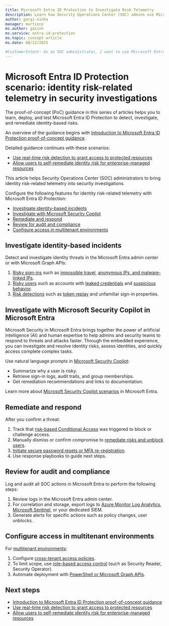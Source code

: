 ```yaml
---
title: Microsoft Entra ID Protection to Investigate Risk Telemetry
description: Learn how Security Operations Center (SOC) admins use Microsoft Entra ID Protection to bring identity risk-related telemetry into security investigations. 
author: gargi-sinha
manager: martinco
ms.author: gasinh
ms.service: entra-id-protection
ms.topic: concept-article
ms.date: 08/22/2025

#CustomerIntent: As an SOC administrator, I want to use Microsoft Entra ID Protection so that I can bring identity risk-related telemetry into security investigations.
---
```

# Microsoft Entra ID Protection scenario: identity risk-related telemetry in security investigations

The proof-of-concept (PoC) guidance in this series of articles helps you to learn, deploy, and test Microsoft Entra ID Protection to detect, investigate, and remediate identity-based risks.

An overview of the guidance begins with [Introduction to Microsoft Entra ID Protection proof-of-concept guidance](id-protection-guide-introduction.md).

Detailed guidance continues with these scenarios:

- [Use real-time risk detection to grant access to protected resources](id-protection-guide-detect.md)
- [Allow users to self-remediate identity risk for enterprise-managed resources](id-protection-guide-remediate.md)

This article helps Security Operations Center (SOC) administrators to bring identity risk-related telemetry into security investigations.

Configure the following features for identity risk-related telemetry with Microsoft Entra ID Protection:

- [Investigate identity-based incidents](#investigate-identity-based-incidents)
- [Investigate with Microsoft Security Copilot](#investigate-with-microsoft-security-copilot-in-microsoft-entra)
- [Remediate and respond](#remediate-and-respond)
- [Review for audit and compliance](#review-for-audit-and-compliance)
- [Configure access in multitenant environments](#configure-access-in-multitenant-environments)

## Investigate identity-based incidents

Detect and investigate identity threats in the Microsoft Entra admin center or with Microsoft Graph APIs:

1. [Risky sign-ins](../id-protection/concept-risk-reports.md#risky-sign-ins) such as [impossible travel](../id-protection/howto-identity-protection-investigate-risk.md#atypical-travel-detections), [anonymous IPs, and malware-linked IPs](../id-protection/howto-identity-protection-investigate-risk.md#malicious-ip-address-detections).
1. [Risky users](../id-protection/concept-risk-reports.md#risky-users) such as accounts with [leaked credentials](../id-protection/howto-identity-protection-investigate-risk.md#leaked-credentials-detections) and [suspicious behavior](../id-protection/howto-identity-protection-investigate-risk.md#password-spray-detections).
1. [Risk detections](../id-protection/concept-risk-reports.md#risk-detections) such as [token replay](../id-protection/howto-identity-protection-investigate-risk.md#anomalous-token-and-token-issuer-anomaly-detections) and unfamiliar sign-in properties.

## Investigate with Microsoft Security Copilot in Microsoft Entra

Microsoft Security in Microsoft Entra brings together the power of artificial intelligence (AI) and human expertise to help admins and security teams to respond to threats and attacks faster. Through the embedded experience, you can investigate and resolve identity risks, assess identities, and quickly access complete complex tasks.

Use natural language prompts in [Microsoft Security Copilot](../fundamentals/copilot-security-entra-investigate-incident.md):

- Summarize why a user is risky.
- Retrieve sign-in logs, audit trails, and group memberships.
- Get remediation recommendations and links to documentation.

Learn more about [Microsoft Security Copilot scenarios](../fundamentals/copilot-entra-security-scenarios.md) in Microsoft Entra.

## Remediate and respond

After you confirm a threat:

1. Track that [risk-based Conditional Access](../id-protection/concept-identity-protection-policies.md) was triggered to block or challenge access.
1. Manually dismiss or confirm compromise to [remediate risks and unblock users](../id-protection/howto-identity-protection-remediate-unblock.md#administrator-manual-remediation).
1. [Initiate secure password resets or MFA re-registration](../id-protection/concept-identity-protection-user-experience.md).
1. Use response playbooks to guide next steps.

## Review for audit and compliance

Log and audit all SOC actions in Microsoft Entra to perform the following steps:

1. Review logs in the Microsoft Entra admin center.
1. For correlation and storage, export logs to [Azure Monitor Log Analytics](../identity/monitoring-health/howto-analyze-activity-logs-log-analytics.md), [Microsoft Sentinel](/azure/sentinel/overview?tabs=defender-portal), or your dedicated SIEM.
1. Generate alerts for specific actions such as policy changes, user unblocks.

## Configure access in multitenant environments

For [multitenant environments](../identity/multi-tenant-organizations/defender-xdr-microsoft-entra-mto.md):

1. Configure [cross-tenant access policies](../external-id/cross-tenant-access-overview.md).
1. To limit scope, use [role-based access control](../identity/role-based-access-control/custom-overview.md) (such as Security Reader, Security Operator).
1. Automate deployment with [PowerShell or Microsoft Graph APIs](../id-protection/howto-identity-protection-graph-api.md).

## Next steps

- [Introduction to Microsoft Entra ID Protection proof-of-concept guidance](id-protection-guide-introduction.md)
- [Use real-time risk detection to grant access to protected resources](id-protection-guide-detect.md)
- [Allow users to self-remediate identity risk for enterprise-managed resources](id-protection-guide-remediate.md)
